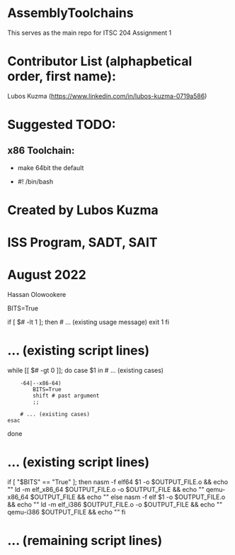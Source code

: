 # AssemblyToolchains
This serves as the main repo for ITSC 204 Assignment 1

# Contributor List (alphapbetical order, first name):
Lubos Kuzma (https://www.linkedin.com/in/lubos-kuzma-0719a586)  


# Suggested TODO:
## x86 Toolchain:
- make 64bit the default

- #! /bin/bash

# Created by Lubos Kuzma
# ISS Program, SADT, SAIT
# August 2022
Hassan Olowookere

BITS=True

if [ $# -lt 1 ]; then
    # ... (existing usage message)
    exit 1
fi

# ... (existing script lines)

while [[ $# -gt 0 ]]; do
    case $1 in
        # ... (existing cases)

        -64|--x86-64)
            BITS=True
            shift # past argument
            ;;

        # ... (existing cases)
    esac
done

# ... (existing script lines)

if [ "$BITS" == "True" ]; then
    nasm -f elf64 $1 -o $OUTPUT_FILE.o && echo ""
    ld -m elf_x86_64 $OUTPUT_FILE.o -o $OUTPUT_FILE && echo ""
    qemu-x86_64 $OUTPUT_FILE && echo ""
else
    nasm -f elf $1 -o $OUTPUT_FILE.o && echo ""
    ld -m elf_i386 $OUTPUT_FILE.o -o $OUTPUT_FILE && echo ""
    qemu-i386 $OUTPUT_FILE && echo ""
fi

# ... (remaining script lines)


